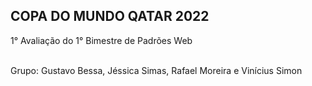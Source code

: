 ## COPA DO MUNDO QATAR 2022

<p>1° Avaliação do 1° Bimestre de Padrões Web</p>
<br>
Grupo: Gustavo Bessa, Jéssica Simas, Rafael Moreira e Vinícius Simon
